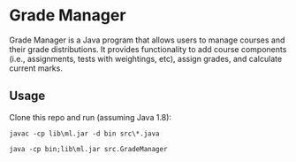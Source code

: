 # Grade Manager

Grade Manager is a Java program that allows users to manage courses and their grade distributions. It provides functionality to add course components (i.e., assignments, tests with weightings, etc), assign grades, and calculate current marks.

## Usage

Clone this repo and run (assuming Java 1.8):

```
javac -cp lib\ml.jar -d bin src\*.java

java -cp bin;lib\ml.jar src.GradeManager 
```